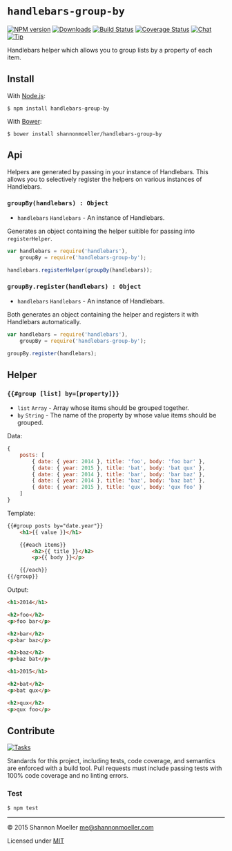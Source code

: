 # `handlebars-group-by`

[![NPM version][npm-img]][npm-url] [![Downloads][downloads-img]][npm-url] [![Build Status][travis-img]][travis-url] [![Coverage Status][coveralls-img]][coveralls-url] [![Chat][gitter-img]][gitter-url] [![Tip][amazon-img]][amazon-url]

Handlebars helper which allows you to group lists by a property of each item.

## Install

With [Node.js](http://nodejs.org):

    $ npm install handlebars-group-by

With [Bower](http://bower.io):

    $ bower install shannonmoeller/handlebars-group-by

## Api

Helpers are generated by passing in your instance of Handlebars. This allows you to selectively register the helpers on various instances of Handlebars.

### `groupBy(handlebars) : Object`

- `handlebars` `Handlebars` - An instance of Handlebars.

Generates an object containing the helper suitible for passing into `registerHelper`.

```js
var handlebars = require('handlebars'),
    groupBy = require('handlebars-group-by');

handlebars.registerHelper(groupBy(handlebars));
```

### `groupBy.register(handlebars) : Object`

- `handlebars` `Handlebars` - An instance of Handlebars.

Both generates an object containing the helper and registers it with Handlebars automatically.

```js
var handlebars = require('handlebars'),
    groupBy = require('handlebars-group-by');

groupBy.register(handlebars);
```

## Helper

### `{{#group [list] by=[property]}}`

- `list` `Array` - Array whose items should be grouped together.
- `by` `String` - The name of the property by whose value items should be grouped.

Data:

```js
{
    posts: [
        { date: { year: 2014 }, title: 'foo', body: 'foo bar' },
        { date: { year: 2015 }, title: 'bat', body: 'bat qux' },
        { date: { year: 2014 }, title: 'bar', body: 'bar baz' },
        { date: { year: 2014 }, title: 'baz', body: 'baz bat' },
        { date: { year: 2015 }, title: 'qux', body: 'qux foo' }
    ]
}
```

Template:

```html
{{#group posts by="date.year"}}
	<h1>{{ value }}</h1>

	{{#each items}}
		<h2>{{ title }}</h2>
		<p>{{ body }}</p>

	{{/each}}
{{/group}}
```

Output:

```html
<h1>2014</h1>

<h2>foo</h2>
<p>foo bar</p>

<h2>bar</h2>
<p>bar baz</p>

<h2>baz</h2>
<p>baz bat</p>

<h1>2015</h1>

<h2>bat</h2>
<p>bat qux</p>

<h2>qux</h2>
<p>qux foo</p>
```

## Contribute

[![Tasks][waffle-img]][waffle-url]

Standards for this project, including tests, code coverage, and semantics are enforced with a build tool. Pull requests must include passing tests with 100% code coverage and no linting errors.

### Test

    $ npm test

----

© 2015 Shannon Moeller <me@shannonmoeller.com>

Licensed under [MIT](http://shannonmoeller.com/mit.txt)

[amazon-img]:    https://img.shields.io/badge/amazon-tip_jar-yellow.svg?style=flat-square
[amazon-url]:    https://www.amazon.com/gp/registry/wishlist/1VQM9ID04YPC5?sort=universal-price
[coveralls-img]: http://img.shields.io/coveralls/shannonmoeller/handlebars-group-by/master.svg?style=flat-square
[coveralls-url]: https://coveralls.io/r/shannonmoeller/handlebars-group-by
[downloads-img]: http://img.shields.io/npm/dm/handlebars-group-by.svg?style=flat-square
[gitter-img]:    http://img.shields.io/badge/gitter-join_chat-1dce73.svg?style=flat-square
[gitter-url]:    https://gitter.im/shannonmoeller/shannonmoeller
[npm-img]:       http://img.shields.io/npm/v/handlebars-group-by.svg?style=flat-square
[npm-url]:       https://npmjs.org/package/handlebars-group-by
[travis-img]:    http://img.shields.io/travis/shannonmoeller/handlebars-group-by.svg?style=flat-square
[travis-url]:    https://travis-ci.org/shannonmoeller/handlebars-group-by
[waffle-img]:    http://img.shields.io/github/issues/shannonmoeller/handlebars-group-by.svg?style=flat-square
[waffle-url]:    http://waffle.io/shannonmoeller/handlebars-group-by
